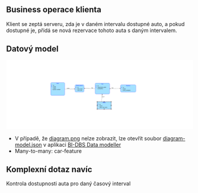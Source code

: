 ## Business operace klienta

Klient se zeptá serveru, zda je v daném intervalu dostupné auto, a pokud dostupné je, přidá se nová rezervace tohoto auta s daným intervalem.

## Datový model

![diagram.png](./diagram.png)

 - V případě, že [diagram.png](./diagram.png) nelze zobrazit, lze otevřít soubor [diagram-model.json](./diagram-model.json) v aplikaci [BI-DBS Data modeller](https://dbs.fit.cvut.cz/dbsdm/)
 - Many-to-many: car-feature

## Komplexní dotaz navíc

Kontrola dostupnosti auta pro daný časový interval

